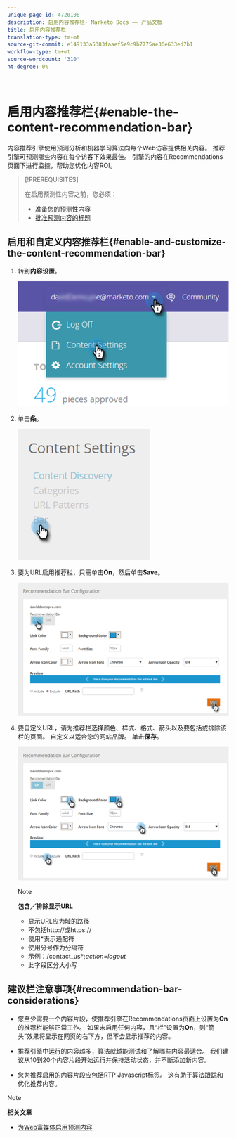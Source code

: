 ```yaml
---
unique-page-id: 4720108
description: 启用内容推荐栏- Marketo Docs —— 产品文档
title: 启用内容推荐栏
translation-type: tm+mt
source-git-commit: e149133a5383faaef5e9c9b7775ae36e633ed7b1
workflow-type: tm+mt
source-wordcount: '310'
ht-degree: 0%

---
```



# 启用内容推荐栏{#enable-the-content-recommendation-bar}

内容推荐引擎使用预测分析和机器学习算法向每个Web访客提供相关内容。 推荐引擎可预测哪些内容在每个访客下效果最佳。 引擎的内容在Recommendations页面下进行监控，帮助您优化内容ROI。

>[!PREREQUISITES]
>
>在启用预测性内容之前，您必须：
>
>* [准备您的预测性内容](http://docs.marketo.com/display/docs/edit+predictive+content)
>* [批准预测内容的标题](/help/marketo/product-docs/predictive-content/working-with-all-content/approve-a-title-for-predictive-content.md)


## 启用和自定义内容推荐栏{#enable-and-customize-the-content-recommendation-bar}

1. 转到&#x200B;**内容设置**。

   ![](assets/settings-dropdown-hand.png)

1. 单击&#x200B;**条**。

   ![](assets/content-settings-bar-hand.png)

1. 要为URL启用推荐栏，只需单击&#x200B;**On**，然后单击&#x200B;**Save**。

   ![](assets/bar-enable.png)

1. 要自定义URL，请为推荐栏选择颜色、样式、格式、箭头以及要包括或排除该栏的页面。 自定义以适合您的网站品牌。 单击&#x200B;**保存**。

   ![](assets/bar-customize-details-hands.png)

   >[!NOTE]
   >
   >**包含／排除显示URL**
   >
   >    * 显示URL应为域的路径
   >    * 不包括http://或https://
   >    * 使用*表示通配符
   * 使用分号作为分隔符
   * 示例：/contact_us*;*action=logout*
   * 此字段区分大小写


## 建议栏注意事项{#recommendation-bar-considerations}

* 您至少需要一个内容片段，使推荐引擎在Recommendations页面上设置为&#x200B;**On**&#x200B;的推荐栏能够正常工作。 如果未启用任何内容，且“栏”设置为&#x200B;**On**，则“箭头”效果将显示在网页的右下方，但不会显示推荐的内容。

* 推荐引擎中运行的内容越多，算法就越能测试和了解哪些内容最适合。 我们建议从10到20个内容片段开始运行并保持活动状态，并不断添加新内容。
* 您为推荐启用的内容片段应包括RTP Javascript标签。 这有助于算法跟踪和优化推荐内容。

>[!NOTE]
**相关文章**
* [为Web富媒体启用预测内容](enable-predictive-content-for-web-rich-media.md)

